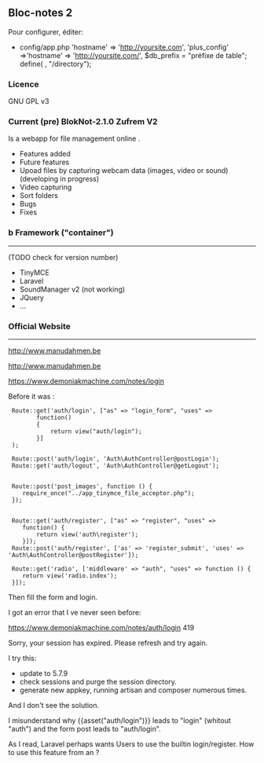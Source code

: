 ## Bloc-notes 2 
Pour configurer, éditer:

- config/app.php
    'hostname' => 'http://yoursite.com',
    'plus_config' =>'hostname' => 'http://yoursite.com/',
    $db_prefix = "préfixe de table";
    define( , "/directory");


### Licence
GNU GPL v3

### Current (pre) BlokNot-2.1.0 Zufrem V2

Is a webapp for file management online .
* Features added
* Future features
* Upoad files by capturing webcam data (images, video or sound) (developing in progress)
* Video capturing
* Sort folders
* Bugs
* Fixes


### b Framework ("container")
-----------------------
 (TODO check for version number) 
 * TinyMCE
 * Laravel 
 * SoundManager v2 (not working)
 * JQuery
 * ...
 
### Official Website
----------------
http://www.manudahmen.be

 
 http://www.manudahmen.be
 
 
 https://www.demoniakmachine.com/notes/login
 
 Before it was :
 
     Route::get('auth/login', ["as" => "login_form", "uses" =>
     		function()
     		{
     			return view("auth/login");
     		}]
     );
     
     Route::post('auth/login', 'Auth\AuthController@postLogin');
     Route::get('auth/logout', 'Auth\AuthController@getLogout');
     
     
     Route::post('post_images', function () {
     	require_once("../app_tinymce_file_acceptor.php");
     });
     
     
     Route::get('auth/register', ["as" => "register", "uses" =>
     	function() {
     		return view('auth\register');
     	}]);
     Route::post('auth/register', ['as' => 'register_submit', 'uses' => 'Auth\AuthController@postRegister']);
     
     Route::get('radio', ['middleware' => "auth", "uses" => function () {
     	return view('radio.index');
     }]);
 Then fill the form and login.
 
 I got an error that I ve never seen before:
 
 https://www.demoniakmachine.com/notes/auth/login
  419
 
 Sorry, your session has expired. Please refresh and try again.
 
 I try this:
 - update to 5.7.9
 - check sessions and purge the session directory.
 - generate new appkey, running artisan and composer numerous times.
 
 And I don't see the solution.
 
 I misunderstand why {{asset("auth/login")}} leads to "login" (whitout "auth") and the form post leads to "auth/login".
 
 As I read, Laravel perhaps wants Users to use the builtin login/register. How to use this feature from an ?